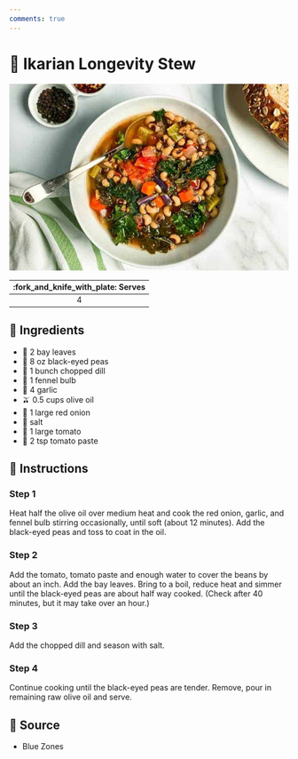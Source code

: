 ```yaml
---
comments: true
---
```

# :stew: Ikarian Longevity Stew

![Ikarian Longevity Stew](../assets/images/ikarian-longevity-stew.jpg)

| :fork_and_knife_with_plate: Serves |
|:------:|
| 4      |

## :salt: Ingredients

- :herb: 2 bay leaves
- :canned_food: 8 oz black-eyed peas
- :seedling: 1 bunch chopped dill
- :garlic: 1 fennel bulb
- :garlic: 4 garlic
- :olive: 0.5 cups olive oil
- :onion: 1 large red onion
- :salt: salt
- :tomato: 1 large tomato
- :tomato: 2 tsp tomato paste

## :pencil: Instructions

### Step 1

Heat half the olive oil over medium heat and cook the red onion, garlic, and fennel bulb stirring occasionally, until
soft (about 12 minutes). Add the black-eyed peas and toss to coat in the oil.

### Step 2

Add the tomato, tomato paste and enough water to cover the beans by about an inch. Add the bay leaves. Bring to a boil,
reduce heat and simmer until the black-eyed peas are about half way cooked. (Check after 40 minutes, but it may take
over an hour.)

### Step 3

Add the chopped dill and season with salt.

### Step 4

Continue cooking until the black-eyed peas are tender. Remove, pour in remaining raw olive oil and serve.

## :link: Source

- Blue Zones
